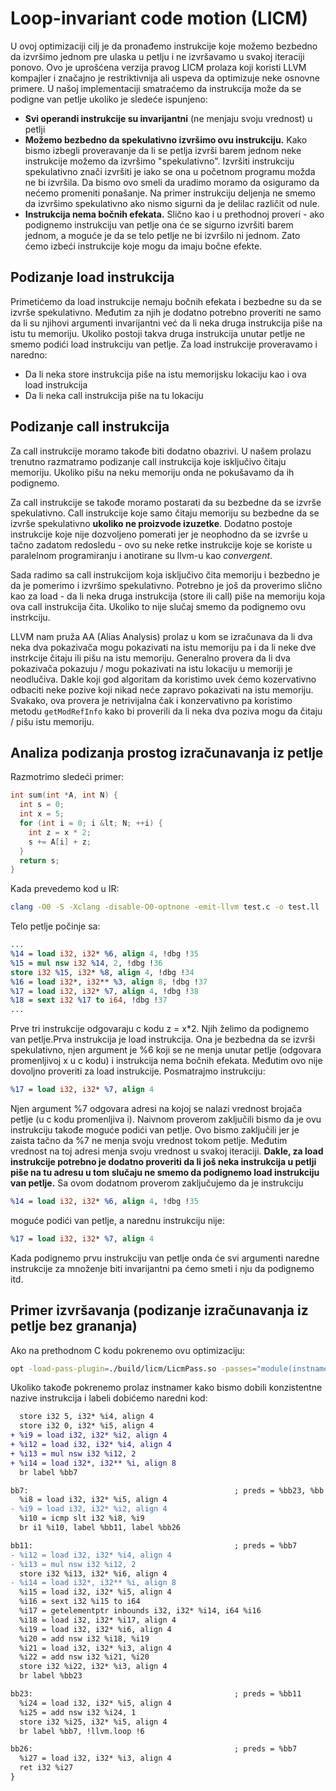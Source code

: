 # Loop-invariant code motion (LICM)
U ovoj optimizaciji cilj je da pronađemo instrukcije koje možemo bezbedno da izvršimo jednom pre ulaska u petlju i ne izvršavamo u svakoj iteraciji ponovo. Ovo je uprošćena verzija pravog LICM prolaza koji koristi LLVM kompajler i značajno je restriktivnija ali uspeva da optimizuje neke osnovne primere. U našoj implementaciji smatraćemo da instrukcija može da se podigne van petlje ukoliko je sledeće ispunjeno:
- **Svi operandi instrukcije su invarijantni** (ne menjaju svoju vrednost) u petlji
- **Možemo bezbedno da spekulativno izvršimo ovu instrukciju.** Kako bismo izbegli proveravanje da li se petlja izvrši barem jednom neke instrukcije možemo da izvršimo "spekulativno". Izvršiti instrukciju spekulativno znači izvršiti je iako se ona u početnom programu možda ne bi izvršila. Da bismo ovo smeli da uradimo moramo da osiguramo da nećemo promeniti ponašanje. Na primer instrukciju deljenja ne smemo da izvršimo spekulativno ako nismo sigurni da je delilac različit od nule.
- **Instrukcija nema bočnih efekata.** Slično kao i u prethodnoj proveri - ako podignemo instrukciju van petlje ona će se sigurno izvršiti barem jednom, a moguće je da se telo petlje ne bi izvršilo ni jednom. Zato ćemo izbeći instrukcije koje mogu da imaju bočne efekte.

## Podizanje load instrukcija
Primetićemo da load instrukcije nemaju bočnih efekata i bezbedne su da se izvrše spekulativno. Međutim za njih je dodatno potrebno proveriti ne samo da li su njihovi argumenti invarijantni već da li neka druga instrukcija piše na istu tu memoriju. Ukoliko postoji takva druga instrukcija unutar petlje ne smemo podići load instrukciju van petlje.
Za load instrukcije proveravamo i naredno:
- Da li neka store instrukcija piše na istu memorijsku lokaciju kao i ova load instrukcija
- Da li neka call instrukcija piše na tu lokaciju

## Podizanje call instrukcija
Za call instrukcije moramo takođe biti dodatno obazrivi. U našem prolazu trenutno razmatramo podizanje call instrukcija koje isključivo čitaju memoriju. Ukoliko pišu na neku memoriju onda ne pokušavamo da ih podignemo. 

Za call instrukcije se takođe moramo postarati da su bezbedne da se izvrše spekulativno. Call instrukcije koje samo čitaju memoriju su bezbedne da se izvrše spekulativno **ukoliko ne proizvode izuzetke**. Dodatno postoje instrukcije koje nije dozvoljeno pomerati jer je neophodno da se izvrše u tačno zadatom redosledu - ovo su neke retke instrukcije koje se koriste u paralelnom programiranju i anotirane su llvm-u kao *convergent*.

Sada radimo sa call instrukcijom koja isključivo čita memoriju i bezbedno je da je pomerimo i izvršimo spekulativno. Potrebno je još da proverimo slično kao za load - da li neka druga instrukcija (store ili call) piše na memoriju koja ova call instrukcija čita. Ukoliko to nije slučaj smemo da podignemo ovu instrkciju.

LLVM nam pruža AA (Alias Analysis) prolaz u kom se izračunava da li dva neka dva pokazivača mogu pokazivati na istu memoriju pa i da li neke dve instrkcije čitaju ili pišu na istu memoriju. Generalno provera da li dva pokazivača pokazuju / mogu pokazivati na istu lokaciju u memoriji je neodlučiva. Dakle koji god algoritam da koristimo uvek ćemo kozervativno odbaciti neke pozive koji nikad neće zapravo pokazivati na istu memoriju.
Svakako, ova provera je netrivijalna čak i konzervativno pa koristimo metodu `getModRefInfo` kako bi proverili da li neka dva poziva mogu da čitaju / pišu istu memoriju.

## Analiza podizanja prostog izračunavanja iz petlje
Razmotrimo sledeći primer:
```c
int sum(int *A, int N) {
  int s = 0;
  int x = 5;
  for (int i = 0; i &lt; N; ++i) {
    int z = x * 2;
    s += A[i] + z;
  }
  return s;
}
```
Kada prevedemo kod u IR: 
```sh
clang -O0 -S -Xclang -disable-O0-optnone -emit-llvm test.c -o test.ll
```
Telo petlje počinje sa:
```llvm
...
%14 = load i32, i32* %6, align 4, !dbg !35
%15 = mul nsw i32 %14, 2, !dbg !36
store i32 %15, i32* %8, align 4, !dbg !34
%16 = load i32*, i32** %3, align 8, !dbg !37
%17 = load i32, i32* %7, align 4, !dbg !38
%18 = sext i32 %17 to i64, !dbg !37
...
```
Prve tri instrukcije odgovaraju c kodu z = x*2. Njih želimo da podignemo van petlje.Prva instrukcija je load instrukcija. Ona je bezbedna da se izvrši spekulativno, njen argument je %6 koji se ne menja unutar petlje (odgovara promenljivoj x u c kodu) i instrukcija nema bočnih efekata. Međutim ovo nije dovoljno proveriti za load instrukcije.
Posmatrajmo instrukciju:
```llvm
%17 = load i32, i32* %7, align 4
```
Njen argument %7 odgovara adresi na kojoj se nalazi vrednost brojača petlje (u c kodu promenljiva i). Naivnom proverom zaključili bismo da je ovu instrukciju takođe moguće podići van petlje. Ovo bismo zaključili jer je zaista tačno da %7 ne menja svoju vrednost tokom petlje. Međutim vrednost na toj adresi menja svoju vrednost u svakoj iteraciji. **Dakle, za load instrukcije potrebno je dodatno proveriti da li još neka instrukcija u petlji piše na tu adresu u tom slučaju ne smemo da podignemo load instrukciju van petlje.**
Sa ovom dodatnom proverom zaključujemo da je instrukciju
```llvm
%14 = load i32, i32* %6, align 4, !dbg !35
```
moguće podići van petlje, a narednu instrukciju nije:
```llvm
%17 = load i32, i32* %7, align 4
```
Kada podignemo prvu instrukciju van petlje onda će svi argumenti naredne instrukcije za množenje biti invarijantni pa ćemo smeti i nju da podignemo itd.
## Primer izvršavanja (podizanje izračunavanja iz petlje bez grananja)
Ako na prethodnom C kodu pokrenemo ovu optimizaciju:
```sh
opt -load-pass-plugin=./build/licm/LicmPass.so -passes="module(instnamer,licm-pipeline)" examples/licm/simple_call/test.ll -S -o examples/licm/simple_call/out.ll
```
Ukoliko takođe pokrenemo prolaz instnamer kako bismo dobili konzistentne nazive instrukcija i labeli dobićemo naredni kod:
```diff
  store i32 5, i32* %i4, align 4
  store i32 0, i32* %i5, align 4
+ %i9 = load i32, i32* %i2, align 4
+ %i12 = load i32, i32* %i4, align 4
+ %i13 = mul nsw i32 %i12, 2
+ %i14 = load i32*, i32** %i, align 8
  br label %bb7

bb7:                                              ; preds = %bb23, %bb
  %i8 = load i32, i32* %i5, align 4
- %i9 = load i32, i32* %i2, align 4
  %i10 = icmp slt i32 %i8, %i9
  br i1 %i10, label %bb11, label %bb26

bb11:                                             ; preds = %bb7
- %i12 = load i32, i32* %i4, align 4
- %i13 = mul nsw i32 %i12, 2
  store i32 %i13, i32* %i6, align 4
- %i14 = load i32*, i32** %i, align 8
  %i15 = load i32, i32* %i5, align 4
  %i16 = sext i32 %i15 to i64
  %i17 = getelementptr inbounds i32, i32* %i14, i64 %i16
  %i18 = load i32, i32* %i17, align 4
  %i19 = load i32, i32* %i6, align 4
  %i20 = add nsw i32 %i18, %i19
  %i21 = load i32, i32* %i3, align 4
  %i22 = add nsw i32 %i21, %i20
  store i32 %i22, i32* %i3, align 4
  br label %bb23

bb23:                                             ; preds = %bb11
  %i24 = load i32, i32* %i5, align 4
  %i25 = add nsw i32 %i24, 1
  store i32 %i25, i32* %i5, align 4
  br label %bb7, !llvm.loop !6

bb26:                                             ; preds = %bb7
  %i27 = load i32, i32* %i3, align 4
  ret i32 %i27
}
```

